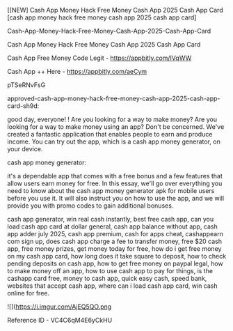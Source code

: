 [[NEW] Cash App Money Hack Free Money Cash App 2025 Cash App Card [cash app money hack free money cash app 2025 cash app card]

Cash-App-Money-Hack-Free-Money-Cash-App-2025-Cash-App-Card

Cash App Money Hack Free Money Cash App 2025 Cash App Card

Cash App Free Money Code Legit -  https://appbitly.com/IVqWW


Cash App ++ Here - https://appbitly.com/aeCym


pTSeRNvFsG

approved-cash-app-money-hack-free-money-cash-app-2025-cash-app-card-sh9d:

good day, everyone! ! Are you looking for a way to make money? Are you looking for a way to make money using an app? Don't be concerned. We've created a fantastic application that enables people to earn and produce income. You can try out the app, which is a cash app money generator, on your device.

cash app money generator:

it's a dependable app that comes with a free bonus and a few features that allow users earn money for free. In this essay, we'll go over everything you need to know about the cash app money generator apk for mobile users before you use it. It will also instruct you on how to use the app, and we will provide you with promo codes to gain additional bonuses.

cash app generator, win real cash instantly, best free cash app, can you load cash app card at dollar general, cash app balance without app, cash app adder july 2025, cash app premium, cash for apps cheat, cashappearn com sign up, does cash app charge a fee to transfer money, free $20 cash app, free money prizes, get money today for free, how do i get free money on my cash app card, how long does it take square to deposit, how to check pending deposits on cash app, how to get free money on paypal legal, how to make money off an app, how to use cash app to pay for things, is the cashapp card free, money to cash app, quick easy cash, speed bank, websites that accept cash app, where can i load cash app card, win cash online for free.

![](https://i.imgur.com/AjEQ5QO.png

Reference ID - VC4C6qM4E6yCkHU